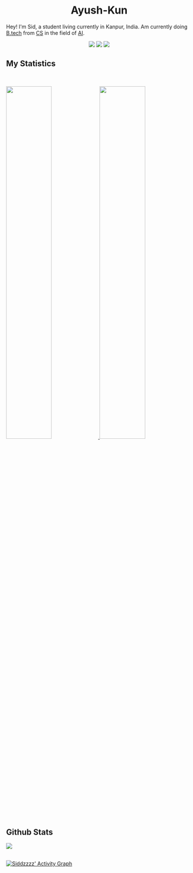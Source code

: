 <h1 align="center">
  <b>Ayush-Kun</b>
</h1>
Hey! I'm Sid, a student living currently in Kanpur, India. Am currently doing <a href="https://en.wikipedia.org/wiki/Bachelor_of_Technology">B.tech</a> from <a href="https://en.wikipedia.org/wiki/Computer_science">CS</a> in the field of <a href="https://en.wikipedia.org/wiki/Artificial_intelligence">AI</a>.
<br>

<p>
<div align="center">
  <img src="https://img.shields.io/badge/-HTML-c58545?style=for-the-badge&logo=html5&logoColor=c58545&labelColor=282828">
  <img src="https://img.shields.io/badge/-Compiled-98b982?style=for-the-badge&logo=c&logoColor=98b982&labelColor=282828">
  <img src="https://img.shields.io/badge/-Python-98b982?style=for-the-badge&logo=python&logoColor=98b982&labelColor=282828">
</div>
</p>

## My Statistics

<br/>
<p align="left">
  <a href="https://Siddzzzz.dev/">
  <img width="49.5%" src="https://github-readme-stats.vercel.app/api?username=Siddzzzz&show_icons=true&theme=gruvbox&hide_border=true" />
    <img width="49.5%" src="https://github-readme-streak-stats.herokuapp.com/?user=Siddzzzz&theme=gruvbox&hide_border=true" />
  </a>
</p>

<br>
<br/> 

<h2> Github Stats </h2> 
<a href="https://github.com/Siddzzzz/github-readme-stats"><img align="center" src="https://github-readme-stats.vercel.app/api/top-langs/?username=Siddzzzz&layout=compact&theme=tokyonight" /></a>
<br/>
<br/>

[![Siddzzzz' Activity Graph](https://activity-graph.herokuapp.com/graph?username=Siddzzzz&custom_title=Siddzzzz's%20Contribution%20Graph&theme=gruvbox&bg_color=282828&hide_border=true&line=d1a01f&point=c58545)](https://github.com/Siddzzzz)
